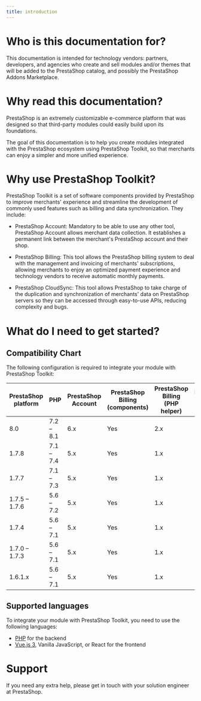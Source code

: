 ```yaml
---
title: introduction
---
```



# Who is this documentation for?

This documentation is intended for technology vendors: partners, developers, and agencies who create and sell modules and/or themes that will be added to the PrestaShop catalog, and possibly the PrestaShop Addons Marketplace.

# Why read this documentation?

PrestaShop is an extremely customizable e-commerce platform that was designed so that third-party modules could easily build upon its foundations.

The goal of this documentation is to help you create modules integrated with the PrestaShop ecosystem using PrestaShop Toolkit, so that merchants can enjoy a simpler and more unified experience.

# Why use PrestaShop Toolkit?

PrestaShop Toolkit is a set of software components provided by PrestaShop to improve  merchants' experience and streamline the development of commonly used features such as billing and data synchronization. They include:

- PrestaShop Account: Mandatory to be able to use any other tool, PrestaShop Account allows merchant data collection. It establishes a permanent link between the merchant's PrestaShop account and their shop.

- PrestaShop Billing: This tool allows the PrestaShop billing system to deal with the management and invoicing of merchants' subscriptions, allowing merchants to enjoy an optimized payment experience and technology vendors to receive automatic monthly payments.

- PrestaShop CloudSync: This tool allows PrestaShop to take charge of the duplication and synchronization of merchants' data on PrestaShop servers so they can be accessed through easy-to-use APIs, reducing complexity and bugs.

# What do I need to get started?

## Compatibility Chart

The following configuration is required to integrate your module with PrestaShop Toolkit:

| PrestaShop platform | PHP          | PrestaShop Account    | PrestaShop Billing (components)    | PrestaShop Billing (PHP helper)    | PrestaShop CloudSync (EventBus)    |
| ------------------- | ------------ | --------------------- | ---------------------------------- | ---------------------------------- | ---------------------------------- |
| 8.0                 | 7.2 – 8.1    | 6.x                   | Yes                                | 2.x                                | 1.8.0                              |
| 1.7.8               | 7.1 – 7.4    | 5.x                   | Yes                                | 1.x                                | 1.6.10 – 1.7.x                     |
| 1.7.7               | 7.1 – 7.3    | 5.x                   | Yes                                | 1.x                                | 1.6.10 – 1.7.x                     |
| 1.7.5 – 1.7.6       | 5.6 – 7.2    | 5.x                   | Yes                                | 1.x                                | 1.6.10 – 1.7.x                     |
| 1.7.4               | 5.6 – 7.1    | 5.x                   | Yes                                | 1.x                                | 1.6.10 – 1.7.x                     |
| 1.7.0 – 1.7.3       | 5.6 – 7.1    | 5.x                   | Yes                                | 1.x                                | 1.6.10 – 1.7.x                     |
| 1.6.1.x             | 5.6 – 7.1    | 5.x                   | Yes                                | 1.x                                | 1.6.4 – 1.6.9                      |

## Supported languages

To integrate your module with PrestaShop Toolkit, you need to use the following languages:

- [PHP](https://www.php.net/) for the backend
- [Vue.js 3](https://vuejs.org/), Vanilla JavaScript, or React for the frontend

# Support

If you need any extra help, please get in touch with your solution engineer at PrestaShop.
